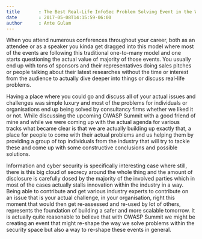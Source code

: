```yaml
---
title       : The Best Real-Life InfoSec Problem Solving Event in the World
date        : 2017-05-08T14:15:59-06:00
author      : Ante Gulam
---
```


When you attend numerous conferences throughout your career, both as an attendee or as a speaker you kinda get dragged into this model where most of the events are following this traditional one-to-many model and one starts questioning the actual value of majority of those events. You usually end up with tons of sponsors and their representatives doing sales pitches or people talking about their latest researches without the time or interest from the audience to actually dive deeper into things or discuss real-life problems.

Having a place where you could go and discuss all of your actual issues and challenges was simple luxury and most of the problems for individuals or organisations end up being solved by consultancy firms whether we liked it or not. While discussing the upcoming OWASP Summit with a good friend of mine and while we were coming up with the actual agenda for various tracks what became clear is that we are actually building up exactly that, a place for people to come with their actual problems and us helping them by providing a group of top individuals from the industry that will try to tackle these and come up with some constructive conclusions and possible solutions.

Information and cyber security is specifically interesting case where still, there is this big cloud of secrecy around the whole thing and the amount of disclosure is carefully dosed by the majority of the involved parties which in most of the cases actually stalls innovation within the industry in a way. Being able to contribute and get various industry experts to contribute on an issue that is your actual challenge, in your organisation, right this moment that would then get re-assessed and re-used by lot of others, represents the foundation of building a safer and more scalable tomorrow. It is actually quite reasonable to believe that with OWASP Summit we might be creating an event that might re-shape the way we solve problems within the security space but also a way to re-shape these events in general.

